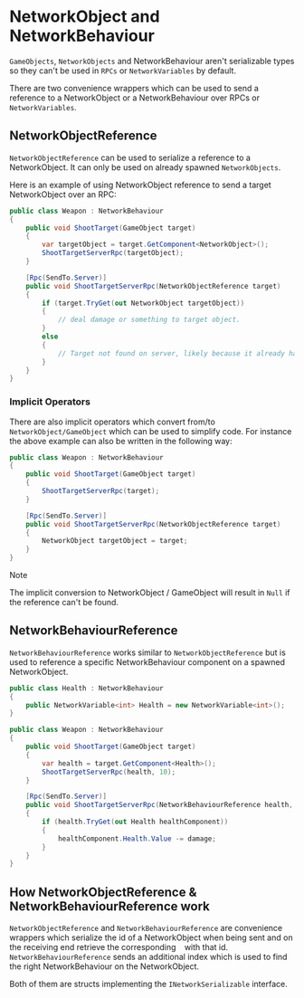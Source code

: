 # NetworkObject and NetworkBehaviour

`GameObjects`, `NetworkObjects` and NetworkBehaviour aren't serializable types so they can't be used in `RPCs` or `NetworkVariables` by default.

There are two convenience wrappers which can be used to send a reference to a NetworkObject or a NetworkBehaviour over RPCs or `NetworkVariables`.

## NetworkObjectReference

`NetworkObjectReference` can be used to serialize a reference to a NetworkObject. It can only be used on already spawned `NetworkObjects`.

Here is an example of using NetworkObject reference to send a target NetworkObject over an RPC:
```csharp
public class Weapon : NetworkBehaviour
{
    public void ShootTarget(GameObject target)
    {
        var targetObject = target.GetComponent<NetworkObject>();
        ShootTargetServerRpc(targetObject);
    }

    [Rpc(SendTo.Server)]
    public void ShootTargetServerRpc(NetworkObjectReference target)
    {
        if (target.TryGet(out NetworkObject targetObject))
        {
            // deal damage or something to target object.
        }
        else
        {
            // Target not found on server, likely because it already has been destroyed/despawned.
        }
    }
}
```

### Implicit Operators

There are also implicit operators which convert from/to `NetworkObject/GameObject` which can be used to simplify code. For instance the above example can also be written in the following way:
```csharp
public class Weapon : NetworkBehaviour
{
    public void ShootTarget(GameObject target)
    {
        ShootTargetServerRpc(target);
    }

    [Rpc(SendTo.Server)]
    public void ShootTargetServerRpc(NetworkObjectReference target)
    {
        NetworkObject targetObject = target;
    }
}
```
> [!NOTE]
> The implicit conversion to NetworkObject / GameObject will result in `Null` if the reference can't be found.

## NetworkBehaviourReference

`NetworkBehaviourReference` works similar to `NetworkObjectReference` but is used to reference a specific NetworkBehaviour component on a spawned NetworkObject.

```cs
public class Health : NetworkBehaviour
{
    public NetworkVariable<int> Health = new NetworkVariable<int>();
}

public class Weapon : NetworkBehaviour
{
    public void ShootTarget(GameObject target)
    {
        var health = target.GetComponent<Health>();
        ShootTargetServerRpc(health, 10);
    }

    [Rpc(SendTo.Server)]
    public void ShootTargetServerRpc(NetworkBehaviourReference health, int damage)
    {
        if (health.TryGet(out Health healthComponent))
        {
            healthComponent.Health.Value -= damage;
        }
    }
}
```

## How NetworkObjectReference & NetworkBehaviourReference work

`NetworkObjectReference` and `NetworkBehaviourReference` are convenience wrappers which serialize the id of a NetworkObject when being sent and on the receiving end retrieve the corresponding ` ` with that id. `NetworkBehaviourReference` sends an additional index which is used to find the right NetworkBehaviour on the NetworkObject.

Both of them are structs implementing the `INetworkSerializable` interface.
